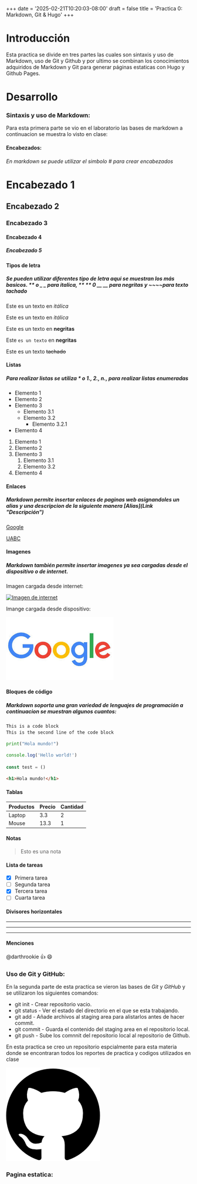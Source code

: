 +++
date = '2025-02-21T10:20:03-08:00'
draft = false
title = 'Practica 0: Markdown, Git & Hugo'
+++

# Introducción
Esta practica se divide en tres partes las cuales son sintaxis y uso de Markdown, uso de Git y Github y por ultimo se combinan los conocimientos adquiridos de Markdown y Git para generar páginas estaticas con Hugo y Github Pages.

# Desarrollo
### Sintaxis y uso de Markdown:
Para esta primera parte se vio en el laboratorio las bases de markdown a continuacion se muestra lo visto en clase:

#### Encabezados:
###### En markdown se puede utilizar el simbolo # para crear encabezados
<!--Esto es un comentario-->

# Encabezado 1

## Encabezado 2

### Encabezado 3

#### Encabezado 4

##### Encabezado 5

#### Tipos de letra
##### Se pueden utilizar diferentes tipo de letra aqui se muestran los más basicos. ** o _ _ para italica, ** ** 0 __ __ para negritas y ~~~~para texto tachado

<!--Itálicas-->
Este es un texto en *itálica*

Este es un texto en _itálica_

<!--Negritas-->
Este es un texto en **negritas**

Este `es un texto` en __negritas__

<!--Tachado-->
Este es un texto ~~tachado~~

#### Listas
##### Para realizar listas se utiliza * o 1., 2., n., para realizar listas enumeradas

<!--UL-->
* Elemento 1
* Elemento 2
* Elemento 3
  * Elemento 3.1
  * Elemento 3.2
    * Elemento 3.2.1
* Elemento 4

<!--OL-->
1. Elemento 1
1. Elemento 2
1. Elemento 3
    1. Elemento 3.1
    1. Elemento 3.2
1. Elemento 4

#### Enlaces
##### Markdown permite insertar enlaces de paginas web asignandoles un alias y una descripcion de la siguiente manera \[Alias\]\(Link "Descripción"\)
<!--Enlaces-->
[Google](http://www.google.com "Buscador google")

[UABC](http://www.uabc.mx "Sitio Universitario")

#### Imagenes
##### Markdown también permite insertar imagenes ya sea cargadas desde el dispositivo o de internet.
<!--Imagenes-->
Imagen cargada desde internet:

[![Imagen de internet](https://encrypted-tbn0.gstatic.com/images?q=tbn:ANd9GcSb7LQOtYRjJh_0v_rfXK8iNxH1ICUA_Gp8BA&s)](http://www.google.com)

Imange cargada desde dispositivo:

[![Imagen de dispositivo](./images/google.jpg)](http://www.google.com)


#### Bloques de código
##### Markdown soporta una gran variedad de lenguajes de programación a continuacion se muestran algunos cuantos:
<!--Bloques de código-->
```txt
This is a code block
This is the second line of the code block
```

```python
print("Hola mundo!")
```

```javascript
console.log('Hello world!')

const test = ()
```

```html
<h1>Hola mundo!</h1>
```
#### Tablas
<!--Tablas-->
| Productos | Precio | Cantidad |
| --------- | ------ | -------- |
| Laptop    | 3.3    | 2        |
| Mouse     | 13.3   | 1        |

#### Notas
<!--Notas-->
>Esto es una nota

#### Lista de tareas
<!--Tareas-->
* [x] Primera tarea
* [ ] Segunda tarea
* [x] Tercera tarea
* [ ] Cuarta tarea

#### Divisores horizontales
<!--Divisores horizontales-->
***

---

___

#### Menciones
<!--Menciones-->
@darthrookie :+1: :smile:

### Uso de Git y GitHub:
En la segunda parte de esta practica se vieron las bases de *Git* y *GitHub* y se utilizaron los siguientes comandos:

* git init - Crear repositorio vacio.
* git status - Ver el estado del directorio en el que se esta trabajando.
* git add - Añade archivos al staging area para alistarlos antes de hacer commit.
* git commit - Guarda el contenido del staging area en el repositorio local.
* git push - Sube los comnnit del repositorio local al repositorio de Github.

En esta practica se creo un repositorio espcialmente para esta materia donde se encontraran todos los reportes de practica y codigos utilizados en clase

[![Repositorio](./images/github.png)](https://github.com/Blu18/portafolio_paradigmas.git)

### Pagina estatica: